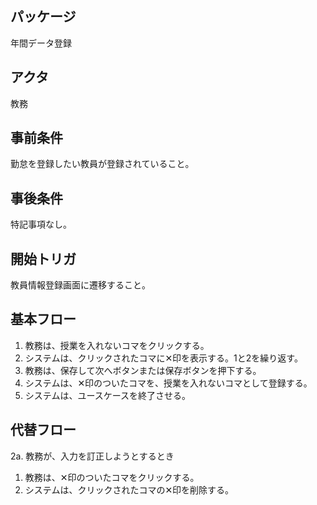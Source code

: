 ## パッケージ
年間データ登録

## アクタ
教務

## 事前条件
勤怠を登録したい教員が登録されていること。

## 事後条件
特記事項なし。

## 開始トリガ
教員情報登録画面に遷移すること。

## 基本フロー
1. 教務は、授業を入れないコマをクリックする。
2. システムは、クリックされたコマに✕印を表示する。1と2を繰り返す。
3. 教務は、保存して次へボタンまたは保存ボタンを押下する。
4. システムは、✕印のついたコマを、授業を入れないコマとして登録する。
5. システムは、ユースケースを終了させる。

## 代替フロー
2a. 教務が、入力を訂正しようとするとき
1. 教務は、✕印のついたコマをクリックする。
2. システムは、クリックされたコマの✕印を削除する。